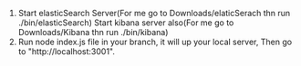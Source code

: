 1. Start elasticSearch Server(For me go to Downloads/elaticSerach thn run ./bin/elasticSearch)
   Start kibana server also(For me go to Downloads/Kibana thn run ./bin/kibana)
2. Run node index.js file in your branch, it will up your local server, Then go to "http://localhost:3001".